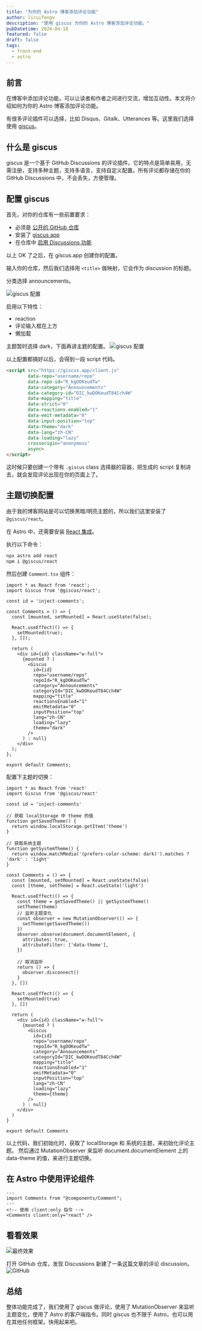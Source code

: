 ```yaml
---
title: "为你的 Astro 博客添加评论功能"
author: liruifengv
description: "使用 giscus 为你的 Astro 博客添加评论功能。"
pubDatetime: 2024-04-18
featured: false
draft: false
tags:
  - front-end
  - astro
---
```


## 前言

在博客中添加评论功能，可以让读者和作者之间进行交流，增加互动性。本文将介绍如何为你的 Astro 博客添加评论功能。

有很多评论插件可以选择，比如 Disqus、Gitalk、Utterances 等。这里我们选择使用 [giscus](https://giscus.app/)。

## 什么是 giscus

giscus 是一个基于 GitHub Discussions 的评论插件。它的特点是简单易用，无需注册，支持多种主题，支持多语言，支持自定义配置。所有评论都存储在你的 GitHub Discussions 中，不会丢失，方便管理。

## 配置 giscus

首先，对你的仓库有一些前置要求：

- 必须是 [公开的 GitHub 仓库](https://docs.github.com/en/repositories/managing-your-repositorys-settings-and-features/managing-repository-settings/setting-repository-visibility#making-a-repository-public)
- 安装了 [giscus app](https://github.com/apps/giscus)
- 在仓库中 [启用 Discussions 功能](https://docs.github.com/en/repositories/managing-your-repositorys-settings-and-features/enabling-features-for-your-repository/enabling-or-disabling-github-discussions-for-a-repository)

以上 OK 了之后，在 giscus.app 创建你的配置。

输入你的仓库，然后我们选择用 `<title>` 做映射，它会作为 discussion 的标题。

分类选择 announcements。

![giscus 配置](../../assets/images/comment-giscus/config-1.png)

启用以下特性：
- reaction
- 评论输入框在上方
- 懒加载

主题暂时选择 dark，下面再讲主题的配置。
![giscus 配置](../../assets/images/comment-giscus/config-2.png)


以上配置都搞好以后，会得到一段 script 代码。

```html
<script src="https://giscus.app/client.js"
        data-repo="username/repo"
        data-repo-id="R_kgDOKeudTw"
        data-category="Announcements"
        data-category-id="DIC_kwDOKeudT84Cch4W"
        data-mapping="title"
        data-strict="0"
        data-reactions-enabled="1"
        data-emit-metadata="0"
        data-input-position="top"
        data-theme="dark"
        data-lang="zh-CN"
        data-loading="lazy"
        crossorigin="anonymous"
        async>
</script>
```

这时候只要创建一个带有 `.giscus` class 选择器的容器，把生成的 script 复制进去，就会发现评论出现在你的页面上了。

## 主题切换配置

由于我的博客网站是可以切换黑暗/明亮主题的，所以我们这里安装了 `@giscus/react`。

在 Astro 中，还需要安装 [React 集成](https://docs.astro.build/zh-cn/guides/integrations-guide/react/)。

执行以下命令：

```sh
npx astro add react
npm i @giscus/react
```

然后创建 `Comment.tsx` 组件：

```tsx title="src/components/Comment.tsx"
import * as React from 'react';
import Giscus from '@giscus/react';

const id = 'inject-comments';

const Comments = () => {
  const [mounted, setMounted] = React.useState(false);

  React.useEffect(() => {
    setMounted(true);
  }, []);

  return (
    <div id={id} className="w-full">
      {mounted ? (
        <Giscus
          id={id}
          repo="username/repo"
          repoId="R_kgDOKeudTw"
          category="Announcements"
          categoryId="DIC_kwDOKeudT84Cch4W"
          mapping="title"
          reactionsEnabled="1"
          emitMetadata="0"
          inputPosition="top"
          lang="zh-CN"
          loading="lazy"
          theme="dark"
        />
      ) : null}
    </div>
  );
};

export default Comments;
```

配置下主题的切换：

```tsx title="src/components/Comment.tsx" ins={6-14, 18-37, 57}
import * as React from 'react'
import Giscus from '@giscus/react'

const id = 'inject-comments'

// 获取 localStorage 中 theme 的值
function getSavedTheme() {
  return window.localStorage.getItem('theme')
}

// 获取系统主题
function getSystemTheme() {
  return window.matchMedia('(prefers-color-scheme: dark)').matches ? 'dark' : 'light'
}

const Comments = () => {
  const [mounted, setMounted] = React.useState(false)
  const [theme, setTheme] = React.useState('light')

  React.useEffect(() => {
    const theme = getSavedTheme() || getSystemTheme()
    setTheme(theme)
    // 监听主题变化
    const observer = new MutationObserver(() => {
      setTheme(getSavedTheme())
    })
    observer.observe(document.documentElement, {
      attributes: true,
      attributeFilter: ['data-theme'],
    })

    // 取消监听
    return () => {
      observer.disconnect()
    }
  }, [])

  React.useEffect(() => {
    setMounted(true)
  }, [])

  return (
    <div id={id} className="w-full">
      {mounted ? (
        <Giscus
          id={id}
          repo="username/repo"
          repoId="R_kgDOKeudTw"
          category="Announcements"
          categoryId="DIC_kwDOKeudT84Cch4W"
          mapping="title"
          reactionsEnabled="1"
          emitMetadata="0"
          inputPosition="top"
          lang="zh-CN"
          loading="lazy"
          theme={theme}
        />
      ) : null}
    </div>
  )
}

export default Comments

```

以上代码，我们初始化时，获取了 localStorage 和 系统的主题，来初始化评论主题。
然后通过 MutationObserver 来监听 document.documentElement 上的 data-theme 的值，来进行主题切换。

## 在 Astro 中使用评论组件

```astro title="src/layouts/PostDetailLayout.astro"
---
import Comments from "@components/Comment";
---
<!-- 使用 client:only 指令 -->
<Comments client:only="react" />
```

## 看看效果

![最终效果](../../assets/images/comment-giscus/preview.png)

打开 GitHub 仓库，发现 Discussions 新建了一条这篇文章的评论 discussion。
![GitHub](../../assets/images/comment-giscus/git.png)

## 总结

整体功能完成了，我们使用了 giscus 做评论，使用了 MutationObserver 来监听主题变化，使用了 Astro 的客户端指令。同时 giscus 也不限于 Astro，也可以用在其他任何框架。快用起来吧。